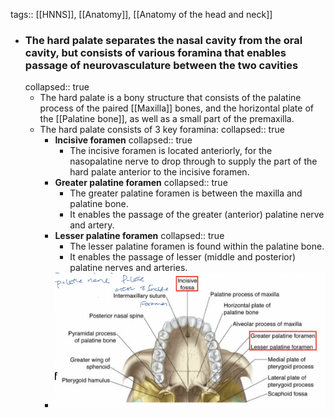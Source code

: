 tags:: [[HNNS]], [[Anatomy]], [[Anatomy of the head and neck]]

- ### The hard palate separates the nasal cavity from the oral cavity, but consists of various foramina that enables passage of neurovasculature between the two cavities
  collapsed:: true
	- The hard palate is a bony structure that consists of the palatine process of the paired [[Maxilla]] bones, and the horizontal plate of the [[Palatine bone]], as well as a small part of the premaxilla.
	- The hard palate consists of 3 key foramina:
	  collapsed:: true
		- **Incisive foramen**
		  collapsed:: true
			- The incisive foramen is located anteriorly, for the nasopalatine nerve to drop through to supply the part of the hard palate anterior to the incisive foramen.
		- **Greater palatine foramen**
		  collapsed:: true
			- The greater palatine foramen is between the maxilla and palatine bone.
			- It enables the passage of the greater (anterior) palatine nerve and artery.
		- **Lesser palatine foramen**
		  collapsed:: true
			- The lesser palatine foramen is found within the palatine bone.
			- It enables the passage of lesser (middle and posterior) palatine nerves and arteries.
		- ![image.png](../assets/image_1673694437362_0.png)